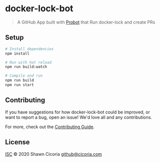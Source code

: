 # docker-lock-bot

> A GitHub App built with [Probot](https://github.com/probot/probot) that Run docker-lock and create PRs

## Setup

```sh
# Install dependencies
npm install

# Run with hot reload
npm run build:watch

# Compile and run
npm run build
npm run start
```

## Contributing

If you have suggestions for how docker-lock-bot could be improved, or want to report a bug, open an issue! We'd love all and any contributions.

For more, check out the [Contributing Guide](CONTRIBUTING.md).

## License

[ISC](LICENSE) © 2020 Shawn Cicoria <github@cicoria.com>
